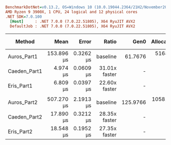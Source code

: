 ``` ini

BenchmarkDotNet=v0.13.2, OS=Windows 10 (10.0.19044.2364/21H2/November2021Update)
AMD Ryzen 9 3900X, 1 CPU, 24 logical and 12 physical cores
.NET SDK=7.0.100
  [Host]     : .NET 7.0.0 (7.0.22.51805), X64 RyuJIT AVX2
  DefaultJob : .NET 7.0.0 (7.0.22.51805), X64 RyuJIT AVX2


```
|       Method |       Mean |     Error |         Ratio |     Gen0 | Allocated | Alloc Ratio |
|------------- |-----------:|----------:|--------------:|---------:|----------:|------------:|
|  Auros_Part1 | 153.896 μs | 0.3262 μs |      baseline |  61.7676 |  516824 B |             |
| Caeden_Part1 |   4.974 μs | 0.0609 μs | 31.01x faster |        - |         - |          NA |
|   Eris_Part1 |   6.809 μs | 0.0397 μs | 22.60x faster |        - |         - |          NA |
|              |            |           |               |          |           |             |
|  Auros_Part2 | 507.270 μs | 2.1913 μs |      baseline | 125.9766 | 1058120 B |             |
| Caeden_Part2 |  17.890 μs | 0.3212 μs | 28.35x faster |        - |         - |          NA |
|   Eris_Part2 |  18.548 μs | 0.1952 μs | 27.35x faster |        - |         - |          NA |
